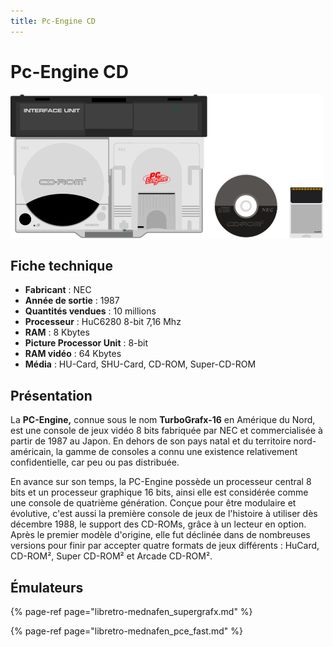 ```yaml
---
title: Pc-Engine CD
---
```


# Pc-Engine CD

![](./pc-engine-cd/image%20%28273%29.png)

## Fiche technique

* **Fabricant** : NEC
* **Année de sortie** : 1987
* **Quantités vendues** : 10 millions
* **Processeur** : HuC6280 8-bit 7,16 Mhz
* **RAM** : 8 Kbytes
* **Picture Processor Unit** : 8-bit
* **RAM vidéo** : 64 Kbytes
* **Média** : HU-Card, SHU-Card, CD-ROM, Super-CD-ROM

## Présentation

La **PC-Engine,** connue sous le nom **TurboGrafx-16** en Amérique du Nord, est une console de jeux vidéo 8 bits fabriquée par NEC et commercialisée à partir de 1987 au Japon. En dehors de son pays natal et du territoire nord-américain, la gamme de consoles a connu une existence relativement confidentielle, car peu ou pas distribuée.

En avance sur son temps, la PC-Engine possède un processeur central 8 bits et un processeur graphique 16 bits, ainsi elle est considérée comme une console de quatrième génération. Conçue pour être modulaire et évolutive, c'est aussi la première console de jeux de l'histoire à utiliser dès décembre 1988, le support des CD-ROMs, grâce à un lecteur en option. Après le premier modèle d'origine, elle fut déclinée dans de nombreuses versions pour finir par accepter quatre formats de jeux différents : HuCard, CD-ROM², Super CD-ROM² et Arcade CD-ROM².

## Émulateurs

{% page-ref page="libretro-mednafen\_supergrafx.md" %}

{% page-ref page="libretro-mednafen\_pce\_fast.md" %}

